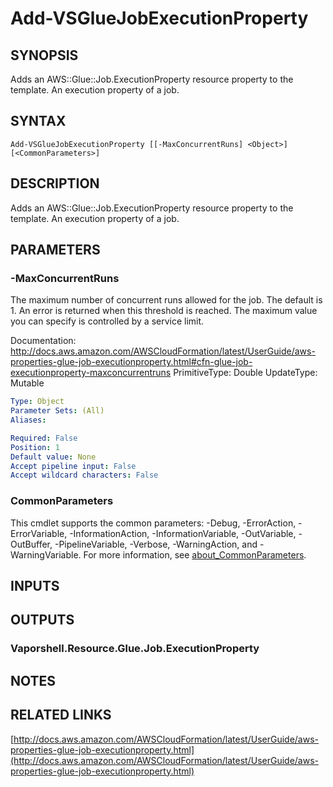 # Add-VSGlueJobExecutionProperty

## SYNOPSIS
Adds an AWS::Glue::Job.ExecutionProperty resource property to the template.
An execution property of a job.

## SYNTAX

```
Add-VSGlueJobExecutionProperty [[-MaxConcurrentRuns] <Object>] [<CommonParameters>]
```

## DESCRIPTION
Adds an AWS::Glue::Job.ExecutionProperty resource property to the template.
An execution property of a job.

## PARAMETERS

### -MaxConcurrentRuns
The maximum number of concurrent runs allowed for the job.
The default is 1.
An error is returned when this threshold is reached.
The maximum value you can specify is controlled by a service limit.

Documentation: http://docs.aws.amazon.com/AWSCloudFormation/latest/UserGuide/aws-properties-glue-job-executionproperty.html#cfn-glue-job-executionproperty-maxconcurrentruns
PrimitiveType: Double
UpdateType: Mutable

```yaml
Type: Object
Parameter Sets: (All)
Aliases:

Required: False
Position: 1
Default value: None
Accept pipeline input: False
Accept wildcard characters: False
```

### CommonParameters
This cmdlet supports the common parameters: -Debug, -ErrorAction, -ErrorVariable, -InformationAction, -InformationVariable, -OutVariable, -OutBuffer, -PipelineVariable, -Verbose, -WarningAction, and -WarningVariable. For more information, see [about_CommonParameters](http://go.microsoft.com/fwlink/?LinkID=113216).

## INPUTS

## OUTPUTS

### Vaporshell.Resource.Glue.Job.ExecutionProperty
## NOTES

## RELATED LINKS

[http://docs.aws.amazon.com/AWSCloudFormation/latest/UserGuide/aws-properties-glue-job-executionproperty.html](http://docs.aws.amazon.com/AWSCloudFormation/latest/UserGuide/aws-properties-glue-job-executionproperty.html)

